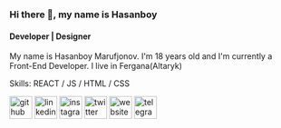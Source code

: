 <!---
- 👋 Hi, I’m @theRealHasanboy
- 👀 I’m interested in reading books
- 🌱 I’m currently learning React JS and Django
- 💞️ I’m looking to collaborate on ...
- 📫 How to reach me just search theRealHasanboy
--->

### Hi there 👋, my name is Hasanboy
#### Developer | Designer
My name is Hasanboy Marufjonov. I'm 18 years old and I'm currently a Front-End Developer. I live in Fergana(Altaryk)

Skills: REACT / JS / HTML / CSS



[<img src='https://cdn.jsdelivr.net/npm/simple-icons@3.0.1/icons/github.svg' alt='github' height='40'>](https://github.com/theRealHasanboy)  [<img src='https://cdn.jsdelivr.net/npm/simple-icons@3.0.1/icons/linkedin.svg' alt='linkedin' height='40'>](https://www.linkedin.com/in/https://www.linkedin.com/in/therealhasanboy//)  [<img src='https://cdn.jsdelivr.net/npm/simple-icons@3.0.1/icons/instagram.svg' alt='instagram' height='40'>](https://www.instagram.com/@theRealHasanboy/)  [<img src='https://cdn.jsdelivr.net/npm/simple-icons@3.0.1/icons/twitter.svg' alt='twitter' height='40'>](https://twitter.com/@theRealHasanboy)  [<img src='https://cdn.jsdelivr.net/npm/simple-icons@3.0.1/icons/icloud.svg' alt='website' height='40'>](https://hasanboy.netlify.app/)  [<img src='https://cdn.jsdelivr.net/npm/simple-icons@3.0.1/icons/telegram.svg' alt='telegram' height='40'>](https://t.me/theRealHasanboy)  





<!---
theRealHasanboy/theRealHasanboy is a ✨ special ✨ repository because its `README.md` (this file) appears on your GitHub profile.
You can click the Preview link to take a look at your changes.
--->
